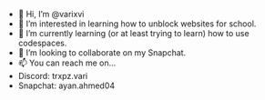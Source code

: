 - 👋 Hi, I’m @varixvi
- 👀 I’m interested in learning how to unblock websites for school.
- 🌱 I’m currently learning (or at least trying to learn) how to use codespaces.
- 💞️ I’m looking to collaborate on my Snapchat.
- 📫 You can reach me on...
- Discord: trxpz.vari
- Snapchat: ayan.ahmed04

<!---
varixvi/varixvi is a ✨ special ✨ repository because its `README.md` (this file) appears on your GitHub profile.
You can click the Preview link to take a look at your changes.
--->
